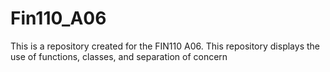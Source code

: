# Fin110_A06
This is a repository created for the FIN110 A06. This repository displays the use of functions, classes, and separation of concern
